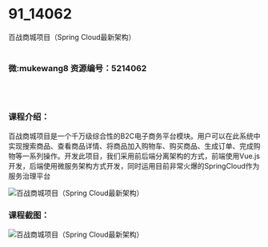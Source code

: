 # 91_14062
百战商城项目（Spring Cloud最新架构）
<br/></br>
<h3>微:mukewang8 资源编号：5214062</h3>
<br/></br>
<h3>课程介绍：</h3>
<p>百战商城项目是一个千万级综合性的B2C电子商务平台模块。用户可以在此系统中实现搜索商品、查看商品详情、将商品加入购物车、购买商品、生成订单、完成购物等一系列操作。开发此项目，我们采用前后端分离架构的方式，前端使用Vue.js开发，后端使用微服务架构方式开发，同时运用目前非常火爆的SpringCloud作为服务治理平台</p>
<p><img src="https://www.ko996.com/wp-content/uploads/img/2020/06/1-105-300x217.png" alt="百战商城项目（Spring Cloud最新架构）"></p>
<div class="info-desc">
<h3>课程截图：</h3>
<p><img src="https://www.ko996.com/wp-content/uploads/img/2020/06/2-118.png" alt="百战商城项目（Spring Cloud最新架构）"></p>


			
</div>
